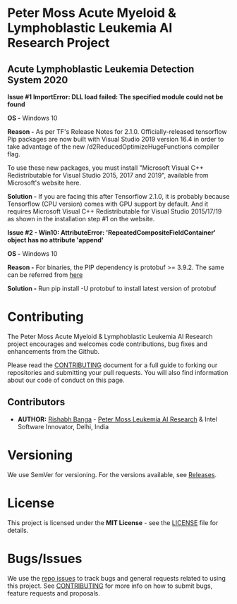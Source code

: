 # Peter Moss Acute Myeloid & Lymphoblastic Leukemia AI Research Project

## Acute Lymphoblastic Leukemia Detection System 2020

**Issue #1
ImportError: DLL load failed: The specified module could not be found**

**OS -** Windows 10

**Reason -** As per TF's Release Notes for 2.1.0. Officially-released tensorflow Pip packages are now built with Visual Studio 2019 version 16.4 in order to take advantage of the new /d2ReducedOptimizeHugeFunctions compiler flag. 

To use these new packages, you must install "Microsoft Visual C++ Redistributable for Visual Studio 2015, 2017 and 2019", available from Microsoft's website here.

**Solution -** If you are facing this after Tensorflow 2.1.0, it is probably because Tensorflow (CPU version) comes with GPU support by default. And it requires Microsoft Visual C++ Redistributable for Visual Studio 2015/17/19 as shown in the installation step #1 on the website.

**Issue #2 - Win10: AttributeError: 'RepeatedCompositeFieldContainer' object has no attribute 'append'**

**OS -** Windows 10

**Reason -** For binaries, the PIP dependency is protobuf >= 3.9.2. The same can be referred from [here](https://github.com/tensorflow/tensorflow/blob/master/tensorflow/tools/pip_package/setup.py#L64)

**Solution -** Run pip install -U protobuf to install latest version of protobuf

# Contributing

The Peter Moss Acute Myeloid & Lymphoblastic Leukemia AI Research project encourages and welcomes code contributions, bug fixes and enhancements from the Github.

Please read the [CONTRIBUTING](https://github.com/AMLResearchProject/ALL-Detection-System-2020/blob/master/CONTRIBUTING.md "CONTRIBUTING") document for a full guide to forking our repositories and submitting your pull requests. You will also find information about our code of conduct on this page.

## Contributors

- **AUTHOR:** [Rishabh Banga](https://www.leukemiaresearchassociation.ai/team/rishabh-banga "Rishabh Banga") - [Peter Moss Leukemia AI Research](https://www.leukemiaresearchassociation.ai "Peter Moss Leukemia AI Research") & Intel Software Innovator, Delhi, India

# Versioning

We use SemVer for versioning. For the versions available, see [Releases](https://github.com/AMLResearchProject/ALL-Detection-System-2020/releases "Releases").

# License

This project is licensed under the **MIT License** - see the [LICENSE](https://github.com/AMLResearchProject/ALL-Detection-System-2020/blob/master/LICENSE "LICENSE") file for details.

# Bugs/Issues

We use the [repo issues](https://github.com/AMLResearchProject/ALL-Detection-System-2020/issues "repo issues") to track bugs and general requests related to using this project. See [CONTRIBUTING](https://github.com/AMLResearchProject/ALL-Detection-System-2020/blob/master/CONTRIBUTING.md "CONTRIBUTING") for more info on how to submit bugs, feature requests and proposals.